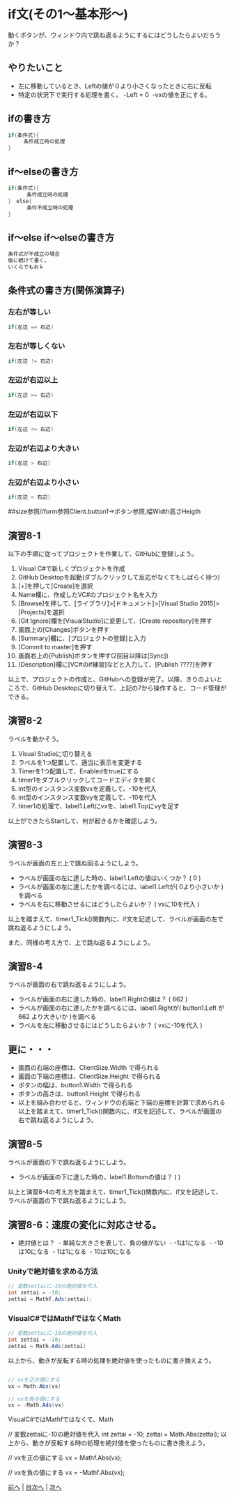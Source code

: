 # if文(その1～基本形～)
動くボタンが、ウィンドウ内で跳ね返るようにするにはどうしたらよいだろうか？

## やりたいこと
- 左に移動しているとき、Leftの値が０より小さくなったときに右に反転
- 特定の状況下で実行する処理を書く。
  -Left = 0
  -vxの値を正にする。

## ifの書き方
```cs
if(条件式){
　　　条件成立時の処理
}
```

## if～elseの書き方
```cs
if(条件式){
      条件成立時の処理
}　else{
      条件不成立時の処理
}
```

## if～else if～elseの書き方
```cs
条件式が不成立の場合
後に続けて書く。
いくらでもおｋ
```

## 条件式の書き方(関係演算子)
### 左右が等しい

```cs
if(左辺 == 右辺)
```

### 左右が等しくない

```cs
if(左辺 != 右辺)
```

### 左辺が右辺以上

```cs
if(左辺 >= 右辺)
```

### 左辺が右辺以下

```cs
if(左辺 <= 右辺)
```

### 左辺が右辺より大きい

```cs
if(左辺 > 右辺)
```

### 左辺が右辺より小さい

```cs
if(左辺 < 右辺)
```
##size参照//form参照Client.button1→ボタン参照,幅Width高さHeigth

## 演習8-1
以下の手順に従ってプロジェクトを作業して、GitHubに登録しよう。

1.	Visual C#で新しくプロジェクトを作成
2.	GitHub Desktopを起動(ダブルクリックして反応がなくてもしばらく待つ)
3.	[+]を押して[Create]を選択
4.	Name欄に、作成したVC#のプロジェクト名を入力
5.	[Browse]を押して、[ライブラリ]>[ドキュメント]>[Visual Studio 2015]>[Projects]を選択
6.	 [Git Ignore]欄を[VisualStudio]に変更して、[Create repository]を押す
7.	画面上の[Changes]ボタンを押す
8.	[Summary]欄に、[プロジェクトの登録]と入力
9.	[Commit to master]を押す
10.	画面右上の[Publish]ボタンを押す(2回目以降は[Sync])
11.	[Description]欄に[VC#のif練習]などと入力して、[Publish ????]を押す

以上で、プロジェクトの作成と、GitHubへの登録が完了。以降、きりのよいところで、GitHub Desktopに切り替えて、上記の7から操作すると、コード管理ができる。

## 演習8-2
ラベルを動かそう。

1.	Visual Studioに切り替える
2.	ラベルを1つ配置して、適当に表示を変更する
3.	Timerを1つ配置して、Enabledをtrueにする
4.	timer1をダブルクリックしてコードエディタを開く
5.	int型のインスタンス変数vxを定義して、-10を代入
6.	int型のインスタンス変数vyを定義して、-10を代入
7.	timer1の処理で、label1.Leftにvxを、label1.Topにvyを足す

以上ができたらStartして、何が起きるかを確認しよう。

## 演習8-3
ラベルが画面の左と上で跳ね回るようにしよう。

- ラベルが画面の左に達した時の、label1.Leftの値はいくつか？ ( 0 )
- ラベルが画面の左に達したかを調べるには、label1.Leftが( 0より小さいか )を調べる
- ラベルを右に移動させるにはどうしたらよいか？ ( vxに10を代入 )

以上を踏まえて、timer1_Tick()関数内に、if文を記述して、ラベルが画面の左で跳ね返るようにしよう。

また、同様の考え方で、上で跳ね返るようにしよう。

## 演習8-4
ラベルが画面の右で跳ね返るようにしよう。
- ラベルが画面の右に達した時の、label1.Rightの値は？    ( 662 )
- ラベルが画面の右に達したかを調べるには、label1.Rightが( button1.Left が 662 より大きいか )を調べる
- ラベルを左に移動させるにはどうしたらよいか？ ( vxに-10を代入 )

## 更に・・・
- 画面の右端の座標は、ClientSize.Width で得られる
- 画面の下端の座標は、ClientSize.Height で得られる
- ボタンの幅は、button1.Width で得られる
- ボタンの高さは、button1.Height で得られる
- 以上を組み合わせると、ウィンドウの右端と下端の座標を計算で求められる
以上を踏まえて、timer1_Tick()関数内に、if文を記述して、ラベルが画面の右で跳ね返るようにしよう。

## 演習8-5
ラベルが画面の下で跳ね返るようにしよう。

- ラベルが画面の下に達した時の、label1.Bottomの値は？   ( )

以上と演習8-4の考え方を踏まえて、timer1_Tick()関数内に、if文を記述して、ラベルが画面の下で跳ね返るようにしよう。

## 演習8-6：速度の変化に対応させる。
- 絶対値とは？
  - 単純な大きさを表して、負の値がない
  - -1は1になる
  - -10は10になる
  - 1は1になる
  - 10は10になる

### Unityで絶対値を求める方法

```cs
// 変数zettaiに-10の絶対値を代入
int zettai = -10;
zettai = Mathf.Ads(zettai);
```

### VisualC#ではMathfではなくMath
```cs
// 変数zettaiに-10の絶対値を代入
int zettai = -10;
zettai = Math.Ads(zettai)
```

以上から、動きが反転する時の処理を絶対値を使ったものに書き換えよう。

```cs

// vxを正の値にする
vx = Math.Abs(vs)

// vxを負の値にする
vx = -Math.Ads(vx)
```
VisualC#ではMathfではなくて、Math

// 変数zettaiに-10の絶対値を代入
int zettai = -10;
zettai = Math.Abs(zettai);
以上から、動きが反転する時の処理を絶対値を使ったものに書き換えよう。

// vxを正の値にする
vx = Mathf.Abs(vx);

// vxを負の値にする
vx = -Mathf.Abs(vx);

[前へ](07.md) | [目次へ](README.md#%E7%9B%AE%E6%AC%A1) | [次へ](09.md)

